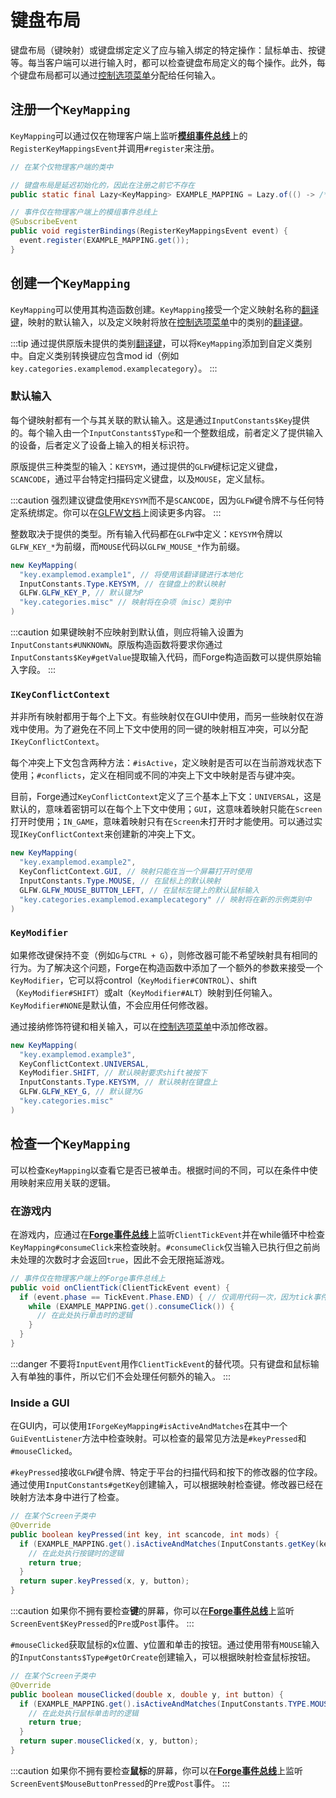# 键盘布局

键盘布局（键映射）或键盘绑定定义了应与输入绑定的特定操作：鼠标单击、按键等。每当客户端可以进行输入时，都可以检查键盘布局定义的每个操作。此外，每个键盘布局都可以通过[控制选项菜单][controls]分配给任何输入。

## 注册一个`KeyMapping`

`KeyMapping`可以通过仅在物理客户端上监听[**模组事件总线**][modbus]上的`RegisterKeyMappingsEvent`并调用`#register`来注册。

```java
// 在某个仅物理客户端的类中

// 键盘布局是延迟初始化的，因此在注册之前它不存在
public static final Lazy<KeyMapping> EXAMPLE_MAPPING = Lazy.of(() -> /*...*/);

// 事件仅在物理客户端上的模组事件总线上
@SubscribeEvent
public void registerBindings(RegisterKeyMappingsEvent event) {
  event.register(EXAMPLE_MAPPING.get());
}
```

## 创建一个`KeyMapping`

`KeyMapping`可以使用其构造函数创建。`KeyMapping`接受一个定义映射名称的[翻译键][tk]，映射的默认输入，以及定义映射将放在[控制选项菜单][controls]中的类别的[翻译键][tk]。

:::tip
    通过提供原版未提供的类别[翻译键][tk]，可以将`KeyMapping`添加到自定义类别中。自定义类别转换键应包含mod id（例如`key.categories.examplemod.examplecategory`）。
:::

### 默认输入

每个键映射都有一个与其关联的默认输入。这是通过`InputConstants$Key`提供的。每个输入由一个`InputConstants$Type`和一个整数组成，前者定义了提供输入的设备，后者定义了设备上输入的相关标识符。

原版提供三种类型的输入：`KEYSYM`，通过提供的`GLFW`键标记定义键盘，`SCANCODE`，通过平台特定扫描码定义键盘，以及`MOUSE`，定义鼠标。

:::caution
    强烈建议键盘使用`KEYSYM`而不是`SCANCODE`，因为`GLFW`键令牌不与任何特定系统绑定。你可以在[GLFW文档][keyinput]上阅读更多内容。
:::

整数取决于提供的类型。所有输入代码都在`GLFW`中定义：`KEYSYM`令牌以`GLFW_KEY_*`为前缀，而`MOUSE`代码以`GLFW_MOUSE_*`作为前缀。

```java
new KeyMapping(
  "key.examplemod.example1", // 将使用该翻译键进行本地化
  InputConstants.Type.KEYSYM, // 在键盘上的默认映射
  GLFW.GLFW_KEY_P, // 默认键为P
  "key.categories.misc" // 映射将在杂项（misc）类别中
)
```

:::caution
    如果键映射不应映射到默认值，则应将输入设置为`InputConstants#UNKNOWN`。原版构造函数将要求你通过`InputConstants$Key#getValue`提取输入代码，而Forge构造函数可以提供原始输入字段。
:::

### `IKeyConflictContext`

并非所有映射都用于每个上下文。有些映射仅在GUI中使用，而另一些映射仅在游戏中使用。为了避免在不同上下文中使用的同一键的映射相互冲突，可以分配`IKeyConflictContext`。

每个冲突上下文包含两种方法：`#isActive`，定义映射是否可以在当前游戏状态下使用；`#conflicts`，定义在相同或不同的冲突上下文中映射是否与键冲突。

目前，Forge通过`KeyConflictContext`定义了三个基本上下文：`UNIVERSAL`，这是默认的，意味着密钥可以在每个上下文中使用；`GUI`，这意味着映射只能在`Screen`打开时使用；`IN_GAME`，意味着映射只有在`Screen`未打开时才能使用。可以通过实现`IKeyConflictContext`来创建新的冲突上下文。

```java
new KeyMapping(
  "key.examplemod.example2",
  KeyConflictContext.GUI, // 映射只能在当一个屏幕打开时使用
  InputConstants.Type.MOUSE, // 在鼠标上的默认映射
  GLFW.GLFW_MOUSE_BUTTON_LEFT, // 在鼠标左键上的默认鼠标输入
  "key.categories.examplemod.examplecategory" // 映射将在新的示例类别中
)
```

### `KeyModifier`

如果修改键保持不变（例如`G`与`CTRL + G`），则修改器可能不希望映射具有相同的行为。为了解决这个问题，Forge在构造函数中添加了一个额外的参数来接受一个`KeyModifier`，它可以将control（`KeyModifier#CONTROL`）、shift（`KeyModifier#SHIFT`）或alt（`KeyModifier#ALT`）映射到任何输入。`KeyModifier#NONE`是默认值，不会应用任何修改器。

通过接纳修饰符键和相关输入，可以在[控制选项菜单][controls]中添加修改器。

```java
new KeyMapping(
  "key.examplemod.example3",
  KeyConflictContext.UNIVERSAL,
  KeyModifier.SHIFT, // 默认映射要求shift被按下
  InputConstants.Type.KEYSYM, // 默认映射在键盘上
  GLFW.GLFW_KEY_G, // 默认键为G
  "key.categories.misc"
)
```

## 检查一个`KeyMapping`

可以检查`KeyMapping`以查看它是否已被单击。根据时间的不同，可以在条件中使用映射来应用关联的逻辑。

### 在游戏内

在游戏内，应通过在[**Forge事件总线**][forgebus]上监听`ClientTickEvent`并在while循环中检查`KeyMapping#consumeClick`来检查映射。`#consumeClick`仅当输入已执行但之前尚未处理的次数时才会返回`true`，因此不会无限拖延游戏。

```java
// 事件仅在物理客户端上的Forge事件总线上
public void onClientTick(ClientTickEvent event) {
  if (event.phase == TickEvent.Phase.END) { // 仅调用代码一次，因为tick事件在每个tick调用两次
    while (EXAMPLE_MAPPING.get().consumeClick()) {
      // 在此处执行单击时的逻辑
    }
  }
}
```

:::danger
    不要将`InputEvent`用作`ClientTickEvent`的替代项。只有键盘和鼠标输入有单独的事件，所以它们不会处理任何额外的输入。
:::

### Inside a GUI

在GUI内，可以使用`IForgeKeyMapping#isActiveAndMatches`在其中一个`GuiEventListener`方法中检查映射。可以检查的最常见方法是`#keyPressed`和`#mouseClicked`。

`#keyPressed`接收`GLFW`键令牌、特定于平台的扫描代码和按下的修改器的位字段。通过使用`InputConstants#getKey`创建输入，可以根据映射检查键。修改器已经在映射方法本身中进行了检查。

```java
// 在某个Screen子类中
@Override
public boolean keyPressed(int key, int scancode, int mods) {
  if (EXAMPLE_MAPPING.get().isActiveAndMatches(InputConstants.getKey(key, scancode))) {
    // 在此处执行按键时的逻辑
    return true;
  }
  return super.keyPressed(x, y, button);
} 
```

:::caution
    如果你不拥有要检查**键**的屏幕，你可以在[**Forge事件总线**][forgebus]上监听`ScreenEvent$KeyPressed`的`Pre`或`Post`事件。
:::

`#mouseClicked`获取鼠标的x位置、y位置和单击的按钮。通过使用带有`MOUSE`输入的`InputConstants$Type#getOrCreate`创建输入，可以根据映射检查鼠标按钮。

```java
// 在某个Screen子类中
@Override
public boolean mouseClicked(double x, double y, int button) {
  if (EXAMPLE_MAPPING.get().isActiveAndMatches(InputConstants.TYPE.MOUSE.getOrCreate(button))) {
    // 在此处执行鼠标单击时的逻辑
    return true;
  }
  return super.mouseClicked(x, y, button);
} 
```

:::caution
    如果你不拥有要检查**鼠标**的屏幕，你可以在[**Forge事件总线**][forgebus]上监听`ScreenEvent$MouseButtonPressed`的`Pre`或`Post`事件。
:::

[modbus]: ../concepts/events.md#mod-event-bus
[controls]: https://minecraft.fandom.com/wiki/Options#Controls
[tk]: ../concepts/internationalization.md#translatablecontents
[keyinput]: https://www.glfw.org/docs/3.3/input_guide.html#input_key
[forgebus]: ../concepts/events.md#creating-an-event-handler
